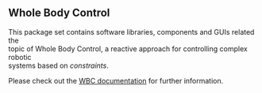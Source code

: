 ## Whole Body Control ##

This package set contains software libraries, components and GUIs related the   
topic of Whole Body Control, a reactive approach for controlling complex robotic  
systems based on *constraints*. 

Please check out the [WBC documentation](https://git.hb.dfki.de/dfki-control/wbc/documentation/-/wikis/home) for further information.
